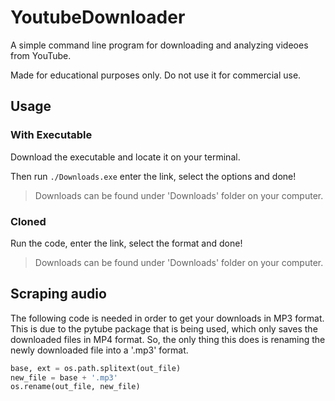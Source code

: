 # YoutubeDownloader
A simple command line program for downloading and analyzing videoes from YouTube. 

Made for educational purposes only. Do not use it for commercial use.

## Usage
### With Executable
Download the executable and locate it on your terminal.

Then run `./Downloads.exe` enter the link, select the options and done!

> Downloads can be found under 'Downloads' folder on your computer.

### Cloned
Run the code, enter the link, select the format and done!

> Downloads can be found under 'Downloads' folder on your computer.

## Scraping audio
The following code is needed in order to get your downloads in MP3 format. This is due to the pytube package that is being used, which only saves the downloaded files in MP4 format. So, the only thing this does is renaming the newly downloaded file into a '.mp3' format.
```python
base, ext = os.path.splitext(out_file)
new_file = base + '.mp3'
os.rename(out_file, new_file)
```
